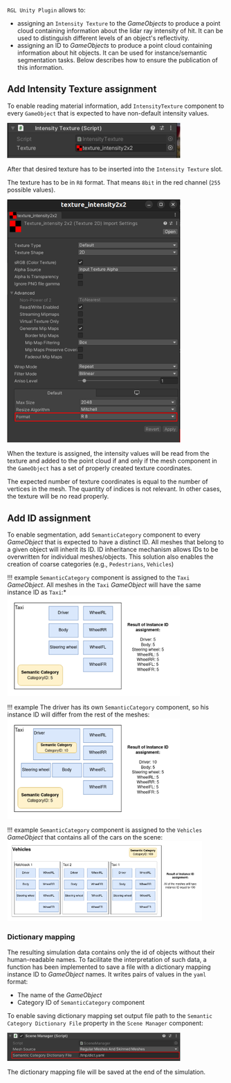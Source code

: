 `RGL Unity Plugin` allows to:

- assigning an `Intensity Texture` to the *GameObjects* to produce a point cloud containing information about the lidar ray intensity of hit. It can be used to distinguish different levels of an object's reflectivity. 
- assigning an ID to *GameObjects* to produce a point cloud containing information about hit objects. It can be used for instance/semantic segmentation tasks.
Below describes how to ensure the publication of this information.

## Add Intensity Texture assignment

To enable reading material information, add `IntensityTexture` component to every `GameObject` that is expected to have non-default intensity values.

<img src="IntensityTextureSlot.png" width="400">

After that desired texture has to be inserted into the `Intensity Texture` slot.

The texture has to be in `R8` format. That means `8bit` in the red channel (`255` possible values).

<img src="IntensityTextureProperties.png" width="400">

When the texture is assigned, the intensity values will be read from the texture and added to the point cloud if and only if the mesh component in the `GameObject` has a set of properly created texture coordinates. 

The expected number of texture coordinates is equal to the number of vertices in the mesh. The quantity of indices is not relevant. In other cases, the texture will be no read properly.


## Add ID assignment

To enable segmentation, add `SemanticCategory` component to every *GameObject* that is expected to have a distinct ID. All meshes that belong to a given object will inherit its ID.
ID inheritance mechanism allows IDs to be overwritten for individual meshes/objects.
This solution also enables the creation of coarse categories (e.g., `Pedestrians`, `Vehicles`)

!!! example
    `SemanticCategory` component is assigned to the `Taxi` *GameObject*. All meshes in the `Taxi` *GameObject* will have the same instance ID as `Taxi`:*
    <img src="InstanceSegExample1.png" width="400">

!!! example
    The driver has its own `SemanticCategory` component, so his instance ID will differ from the rest of the meshes:
    <img src="InstanceSegExample2.png" width="400">

!!! example
    `SemanticCategory` component is assigned to the `Vehicles` *GameObject* that contains all of the cars on the scene:
    <img src="InstanceSegExample3.png" width="450">

### Dictionary mapping

The resulting simulation data contains only the id of objects without their human-readable names. To facilitate the interpretation of such data, a function has been implemented to save a file with a dictionary mapping instance ID to *GameObject* names. It writes pairs of values in the `yaml` format:

- The name of the *GameObject*
- Category ID of `SemanticCategory` component

To enable saving dictionary mapping set output file path to the `Semantic Category Dictionary File` property in the `Scene Manager` component:

<img src="InstanceSegDictMapping.png" width="400">

The dictionary mapping file will be saved at the end of the simulation.
